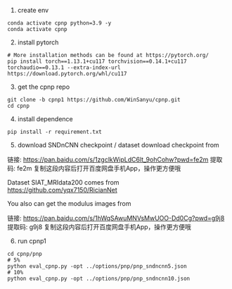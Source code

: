1. create env
```
conda activate cpnp python=3.9 -y
conda activate cpnp
```

2. install pytorch
```
# More installation methods can be found at https://pytorch.org/
pip install torch==1.13.1+cu117 torchvision==0.14.1+cu117 torchaudio==0.13.1 --extra-index-url https://download.pytorch.org/whl/cu117
```

3. get the cpnp repo
```
git clone -b cpnp1 https://github.com/WinSanyu/cpnp.git
cd cpnp
```

4. install dependence
```
pip install -r requirement.txt
```

5. download SNDnCNN checkpoint / dataset
download checkpoint from

链接: https://pan.baidu.com/s/1zgclkWipLdC6lt_9ohCohw?pwd=fe2m 提取码: fe2m 复制这段内容后打开百度网盘手机App，操作更方便哦

Dataset SIAT_MRIdata200 comes from https://github.com/yqx7150/RicianNet

You also can get the modulus images from 

链接: https://pan.baidu.com/s/1hWqSAwuMNVsMwUOO-Dd0Cg?pwd=g9j8 提取码: g9j8 复制这段内容后打开百度网盘手机App，操作更方便哦




6. run cpnp1
```
cd cpnp/pnp
# 5%
python eval_cpnp.py -opt ../options/pnp/pnp_sndncnn5.json
# 10%
python eval_cpnp.py -opt ../options/pnp/pnp_sndncnn10.json
```
